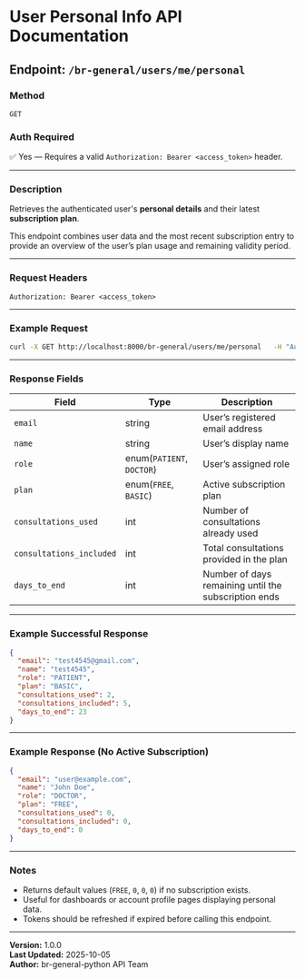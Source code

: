 # User Personal Info API Documentation

## Endpoint: `/br-general/users/me/personal`

### Method
`GET`

### Auth Required
✅ Yes — Requires a valid `Authorization: Bearer <access_token>` header.

---

### Description
Retrieves the authenticated user's **personal details** and their latest **subscription plan**.

This endpoint combines user data and the most recent subscription entry to provide an overview of the user’s plan usage and remaining validity period.

---

### Request Headers

```
Authorization: Bearer <access_token>
```

---

### Example Request

```bash
curl -X GET http://localhost:8000/br-general/users/me/personal   -H "Authorization: Bearer <your_access_token>"
```

---

### Response Fields

| Field | Type | Description |
|-------|------|-------------|
| `email` | string | User’s registered email address |
| `name` | string | User’s display name |
| `role` | enum(`PATIENT`, `DOCTOR`) | User’s assigned role |
| `plan` | enum(`FREE`, `BASIC`) | Active subscription plan |
| `consultations_used` | int | Number of consultations already used |
| `consultations_included` | int | Total consultations provided in the plan |
| `days_to_end` | int | Number of days remaining until the subscription ends |

---

### Example Successful Response

```json
{
  "email": "test4545@gmail.com",
  "name": "test4545",
  "role": "PATIENT",
  "plan": "BASIC",
  "consultations_used": 2,
  "consultations_included": 5,
  "days_to_end": 23
}
```

---

### Example Response (No Active Subscription)

```json
{
  "email": "user@example.com",
  "name": "John Doe",
  "role": "DOCTOR",
  "plan": "FREE",
  "consultations_used": 0,
  "consultations_included": 0,
  "days_to_end": 0
}
```

---

### Notes

- Returns default values (`FREE`, `0`, `0`, `0`) if no subscription exists.
- Useful for dashboards or account profile pages displaying personal data.
- Tokens should be refreshed if expired before calling this endpoint.

---

**Version:** 1.0.0  
**Last Updated:** 2025-10-05  
**Author:** br-general-python API Team
